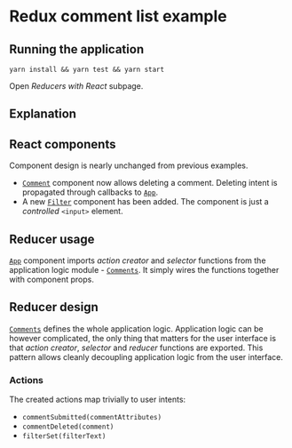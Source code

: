 # Redux comment list example

## Running the application

```
yarn install && yarn test && yarn start
```

Open _Reducers with React_ subpage.

## Explanation

## React components

Component design is nearly unchanged from previous examples.

- [`Comment`](./components/Comment.js) component now allows deleting a comment.
  Deleting intent is propagated through callbacks to
  [`App`](./components/App.js).
- A new [`Filter`](./components/Filter.js) component has been added. The
  component is just a _controlled_ `<input>` element.

## Reducer usage

[`App`](./components/App.js) component imports _action creator_ and _selector_
functions from the application logic module - [`Comments`](./Comments.js). It
simply wires the functions together with component props.

## Reducer design

[`Comments`](./Comments.js) defines the whole application logic.
Application logic can be however complicated, the only thing that matters for
the user interface is that _action creator_, _selector_ and _reducer_ functions
are exported. This pattern allows cleanly decoupling application logic from the
user interface.

### Actions

The created actions map trivially to user intents:

- `commentSubmitted(commentAttributes)`
- `commentDeleted(comment)`
- `filterSet(filterText)`
